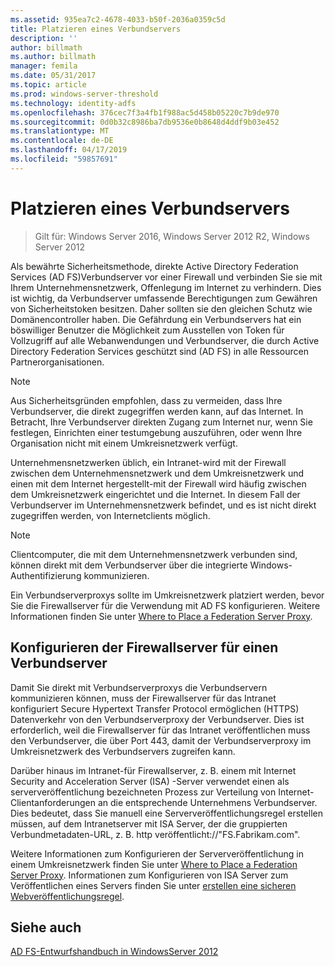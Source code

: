 ```yaml
---
ms.assetid: 935ea7c2-4678-4033-b50f-2036a0359c5d
title: Platzieren eines Verbundservers
description: ''
author: billmath
ms.author: billmath
manager: femila
ms.date: 05/31/2017
ms.topic: article
ms.prod: windows-server-threshold
ms.technology: identity-adfs
ms.openlocfilehash: 376cec7f3a4fb1f988ac5d458b05220c7b9de970
ms.sourcegitcommit: 0d0b32c8986ba7db9536e0b8648d4ddf9b03e452
ms.translationtype: MT
ms.contentlocale: de-DE
ms.lasthandoff: 04/17/2019
ms.locfileid: "59857691"
---
```

# <a name="where-to-place-a-federation-server"></a>Platzieren eines Verbundservers

>Gilt für: Windows Server 2016, Windows Server 2012 R2, Windows Server 2012

Als bewährte Sicherheitsmethode, direkte Active Directory Federation Services \(AD FS\)Verbundserver vor einer Firewall und verbinden Sie sie mit Ihrem Unternehmensnetzwerk, Offenlegung im Internet zu verhindern. Dies ist wichtig, da Verbundserver umfassende Berechtigungen zum Gewähren von Sicherheitstoken besitzen. Daher sollten sie den gleichen Schutz wie Domänencontroller haben. Die Gefährdung ein Verbundservers hat ein böswilliger Benutzer die Möglichkeit zum Ausstellen von Token für Vollzugriff auf alle Webanwendungen und Verbundserver, die durch Active Directory Federation Services geschützt sind \(AD FS\) in alle Ressourcen Partnerorganisationen.  
  
> [!NOTE]  
> Aus Sicherheitsgründen empfohlen, dass zu vermeiden, dass Ihre Verbundserver, die direkt zugegriffen werden kann, auf das Internet. In Betracht, Ihre Verbundserver direkten Zugang zum Internet nur, wenn Sie festlegen, Einrichten einer testumgebung auszuführen, oder wenn Ihre Organisation nicht mit einem Umkreisnetzwerk verfügt.  
  
Unternehmensnetzwerken üblich, ein Intranet\-wird mit der Firewall zwischen dem Unternehmensnetzwerk und dem Umkreisnetzwerk und einen mit dem Internet hergestellt\-mit der Firewall wird häufig zwischen dem Umkreisnetzwerk eingerichtet und die Internet. In diesem Fall der Verbundserver im Unternehmensnetzwerk befindet, und es ist nicht direkt zugegriffen werden, von Internetclients möglich.  
  
> [!NOTE]  
> Clientcomputer, die mit dem Unternehmensnetzwerk verbunden sind, können direkt mit dem Verbundserver über die integrierte Windows-Authentifizierung kommunizieren.  
  
Ein Verbundserverproxys sollte im Umkreisnetzwerk platziert werden, bevor Sie die Firewallserver für die Verwendung mit AD FS konfigurieren. Weitere Informationen finden Sie unter [Where to Place a Federation Server Proxy](Where-to-Place-a-Federation-Server-Proxy.md).  
  
## <a name="configuring-your-firewall-servers-for-a-federation-server"></a>Konfigurieren der Firewallserver für einen Verbundserver  
Damit Sie direkt mit Verbundserverproxys die Verbundservern kommunizieren können, muss der Firewallserver für das Intranet konfiguriert Secure Hypertext Transfer Protocol ermöglichen \(HTTPS\) Datenverkehr von den Verbundserverproxy der Verbundserver. Dies ist erforderlich, weil die Firewallserver für das Intranet veröffentlichen muss den Verbundserver, die über Port 443, damit der Verbundserverproxy im Umkreisnetzwerk des Verbundservers zugreifen kann.  
  
Darüber hinaus im Intranet\-für Firewallserver, z. B. einem mit Internet Security and Acceleration Server \(ISA\) -Server verwendet einen als serververöffentlichung bezeichneten Prozess zur Verteilung von Internet-Clientanforderungen an die entsprechende Unternehmens Verbundserver. Dies bedeutet, dass Sie manuell eine Serververöffentlichungsregel erstellen müssen, auf dem Intranetserver mit ISA Server, der die gruppierten Verbundmetadaten-URL, z. B. http veröffentlicht:\/\/"FS.Fabrikam.com".  
  
Weitere Informationen zum Konfigurieren der Serververöffentlichung in einem Umkreisnetzwerk finden Sie unter [Where to Place a Federation Server Proxy](Where-to-Place-a-Federation-Server-Proxy.md). Informationen zum Konfigurieren von ISA Server zum Veröffentlichen eines Servers finden Sie unter [erstellen eine sicheren Webveröffentlichungsregel](https://go.microsoft.com/fwlink/?LinkId=75182).  
  
## <a name="see-also"></a>Siehe auch
[AD FS-Entwurfshandbuch in WindowsServer 2012](AD-FS-Design-Guide-in-Windows-Server-2012.md)
